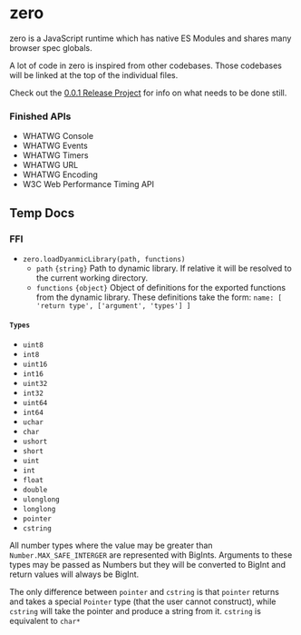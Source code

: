 # zero

zero is a JavaScript runtime which has native ES Modules and shares many
browser spec globals.

A lot of code in zero is inspired from other codebases. Those codebases will be
linked at the top of the individual files.

Check out the [0.0.1 Release Project][] for info on what needs to be done still.

### Finished APIs

- WHATWG Console
- WHATWG Events
- WHATWG Timers
- WHATWG URL
- WHATWG Encoding
- W3C Web Performance Timing API

[Web Platform Tests]: https://github.com/web-platform-tests/wpt

## Temp Docs

### FFI

- `zero.loadDyanmicLibrary(path, functions)`
  * `path` `{string}` Path to dynamic library. If relative it will be resolved
    to the current working directory.
  * `functions` `{object}` Object of definitions for the exported functions
    from the dynamic library. These definitions take the form:
    `name: [ 'return type', ['argument', 'types'] ]`

#### `Types`
- `uint8`
- `int8`
- `uint16`
- `int16`
- `uint32`
- `int32`
- `uint64`
- `int64`
- `uchar`
- `char`
- `ushort`
- `short`
- `uint`
- `int`
- `float`
- `double`
- `ulonglong`
- `longlong`
- `pointer`
- `cstring`

All number types where the value may be greater than
`Number.MAX_SAFE_INTERGER` are represented with BigInts. Arguments to these
types may be passed as Numbers but they will be converted to BigInt and
return values will always be BigInt.

The only difference between `pointer` and `cstring` is that `pointer` returns
and takes a special `Pointer` type (that the user cannot construct), while
`cstring` will take the pointer and produce a string from it. `cstring` is
equivalent to `char*`

[0.0.1 Release Project]: https://github.com/devsnek/zero/projects/1?fullscreen=true
